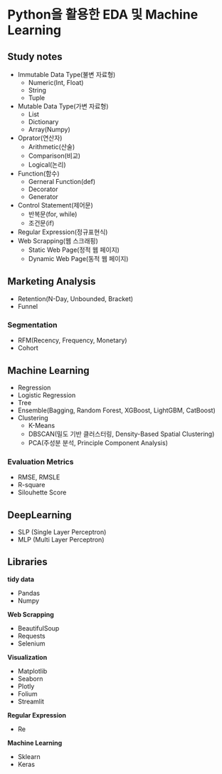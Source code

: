 # Python을 활용한 EDA 및 Machine Learning


## Study notes
- Immutable Data Type(불변 자료형)
  - Numeric(Int, Float)
  - String
  - Tuple
- Mutable Data Type(가변 자료형)
  - List
  - Dictionary
  - Array(Numpy)
- Oprator(연산자)
  - Arithmetic(산술)
  - Comparison(비교)
  - Logical(논리)
- Function(함수)
  - Gerneral Function(def)
  - Decorator
  - Generator
- Control Statement(제어문)
  - 반복문(for, while)
  - 조건문(if)
- Regular Expression(정규표현식)
- Web Scrapping(웹 스크래핑)
  - Static Web Page(정적 웹 페이지)
  - Dynamic Web Page(동적 웹 페이지)

## Marketing Analysis
- Retention(N-Day, Unbounded, Bracket)
- Funnel

### Segmentation
- RFM(Recency, Frequency, Monetary)
- Cohort

## Machine Learning
- Regression
- Logistic Regression
- Tree
- Ensemble(Bagging, Random Forest, XGBoost, LightGBM, CatBoost)
- Clustering
  - K-Means
  - DBSCAN(밀도 기반 클러스터링, Density-Based Spatial Clustering)
  - PCA(주성분 분석, Principle Component Analysis)

### Evaluation Metrics
  - RMSE, RMSLE
  - R-square
  - Silouhette Score

## DeepLearning
- SLP (Single Layer Perceptron)
- MLP (Multi Layer Perceptron)

## Libraries
**tidy data**
- Pandas
- Numpy

**Web Scrapping**
- BeautifulSoup
- Requests
- Selenium
  
**Visualization**
- Matplotlib
- Seaborn
- Plotly
- Folium
- Streamlit

**Regular Expression**
- Re

**Machine Learning**
- Sklearn
- Keras
